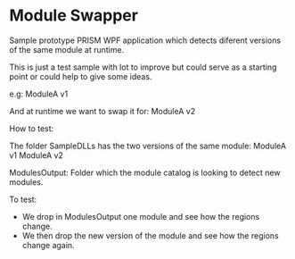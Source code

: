 # Module Swapper

Sample prototype PRISM WPF application which detects diferent versions of the same module at runtime.

This is just a test sample with lot to improve but could serve as a starting point or could help to give some ideas.

e.g:
ModuleA v1

And at runtime we want to swap it for:
ModuleA v2


How to test:

The folder SampleDLLs has the two versions of the same module:
ModuleA v1
ModuleA v2


ModulesOutput: Folder which the module catalog is looking to detect new modules.

To test:
- We drop in ModulesOutput one module and see how the regions change.
- We then drop the new version of the module and see how the regions change again.

